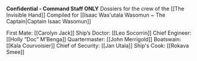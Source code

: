 **Confidential - Command Staff ONLY**
Dossiers for the crew of the [[The Invisible Hand]]
Compiled for [[Isaac Was'utala Wasomun ~ The Captain|Captain Isaac Wasomun]]

First Mate: [[Carolyn Jack]]
Ship’s Doctor: [[Leo Socorrin]]
Chief Engineer: [[Holly “Doc” M’Benga]]
Quartermaster: [[John Merrigold]]
Boatswain: [[Kala Courvoisier]]
Chief of Security: [[Jan Utala]]
Ship's Cook: [[Rokava Smee]]